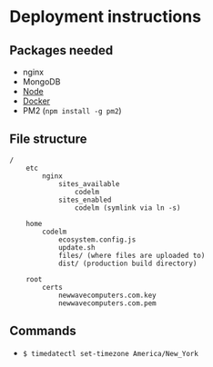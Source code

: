 # Deployment instructions

## Packages needed

- nginx
- MongoDB
- [Node](https://github.com/nodesource/distributions/blob/master/README.md#debinstall)
- [Docker](https://www.itzgeek.com/how-tos/linux/debian/how-to-install-docker-on-debian-9.html)
- PM2 (`npm install -g pm2`)

## File structure

```
/
    etc
        nginx
            sites_available
                codelm
            sites_enabled
                codelm (symlink via ln -s)

    home
        codelm
            ecosystem.config.js
            update.sh
            files/ (where files are uploaded to)
            dist/ (production build directory)

    root
        certs
            newwavecomputers.com.key
            newwavecomputers.com.pem
```

## Commands

- `$ timedatectl set-timezone America/New_York`
